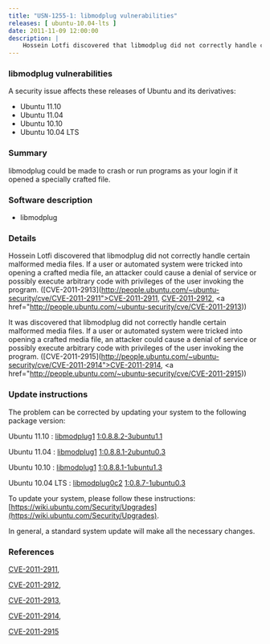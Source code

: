 ```yaml
---
title: "USN-1255-1: libmodplug vulnerabilities"
releases: [ ubuntu-10.04-lts ]
date: 2011-11-09 12:00:00
description: |
    Hossein Lotfi discovered that libmodplug did not correctly handle certain malformed media files. If a user or automated system were tricked into opening a crafted media file, an attacker could cause a denial of service or possibly execute arbitrary code with privileges of the user invoking the program. ([CVE-2011-2913](http://people.ubuntu.com/~ubuntu-security/cve/CVE-2011-2911">CVE-2011-2911</a>, <a href="http://people.ubuntu.com/~ubuntu-security/cve/CVE-2011-2912">CVE-2011-2912</a>, <a href="http://people.ubuntu.com/~ubuntu-security/cve/CVE-2011-2913))
--- 
```

 
### libmodplug vulnerabilities

A security issue affects these releases of Ubuntu and its derivatives:

* Ubuntu 11.10
* Ubuntu 11.04
* Ubuntu 10.10
* Ubuntu 10.04 LTS

### Summary

libmodplug could be made to crash or run programs as your login if it opened a specially crafted file.

### Software description

* libmodplug 

### Details

Hossein Lotfi discovered that libmodplug did not correctly handle certain malformed media files. If a user or automated system were tricked into opening a crafted media file, an attacker could cause a denial of service or possibly execute arbitrary code with privileges of the user invoking the program. ([CVE-2011-2913](http://people.ubuntu.com/~ubuntu-security/cve/CVE-2011-2911">CVE-2011-2911</a>, <a href="http://people.ubuntu.com/~ubuntu-security/cve/CVE-2011-2912">CVE-2011-2912</a>, <a href="http://people.ubuntu.com/~ubuntu-security/cve/CVE-2011-2913))

It was discovered that libmodplug did not correctly handle certain malformed media files. If a user or automated system were tricked into opening a crafted media file, an attacker could cause a denial of service or possibly execute arbitrary code with privileges of the user invoking the program. ([CVE-2011-2915](http://people.ubuntu.com/~ubuntu-security/cve/CVE-2011-2914">CVE-2011-2914</a>, <a href="http://people.ubuntu.com/~ubuntu-security/cve/CVE-2011-2915)) 

### Update instructions

The problem can be corrected by updating your system to the following package version:

Ubuntu 11.10
 : [libmodplug1](https://launchpad.net/ubuntu/+source/libmodplug) <span> [1:0.8.8.2-3ubuntu1.1](https://launchpad.net/ubuntu/+source/libmodplug/1:0.8.8.2-3ubuntu1.1) </span> 

Ubuntu 11.04
 : [libmodplug1](https://launchpad.net/ubuntu/+source/libmodplug) <span> [1:0.8.8.1-2ubuntu0.3](https://launchpad.net/ubuntu/+source/libmodplug/1:0.8.8.1-2ubuntu0.3) </span> 

Ubuntu 10.10
 : [libmodplug1](https://launchpad.net/ubuntu/+source/libmodplug) <span> [1:0.8.8.1-1ubuntu1.3](https://launchpad.net/ubuntu/+source/libmodplug/1:0.8.8.1-1ubuntu1.3) </span> 

Ubuntu 10.04 LTS
 : [libmodplug0c2](https://launchpad.net/ubuntu/+source/libmodplug) <span> [1:0.8.7-1ubuntu0.3](https://launchpad.net/ubuntu/+source/libmodplug/1:0.8.7-1ubuntu0.3) </span> 

To update your system, please follow these instructions: [https://wiki.ubuntu.com/Security/Upgrades](https://wiki.ubuntu.com/Security/Upgrades).

In general, a standard system update will make all the necessary changes. 

### References

 [CVE-2011-2911](http://people.ubuntu.com/~ubuntu-security/cve/CVE-2011-2911), 

 [CVE-2011-2912](http://people.ubuntu.com/~ubuntu-security/cve/CVE-2011-2912), 

 [CVE-2011-2913](http://people.ubuntu.com/~ubuntu-security/cve/CVE-2011-2913), 

 [CVE-2011-2914](http://people.ubuntu.com/~ubuntu-security/cve/CVE-2011-2914), 

 [CVE-2011-2915](http://people.ubuntu.com/~ubuntu-security/cve/CVE-2011-2915)
 
